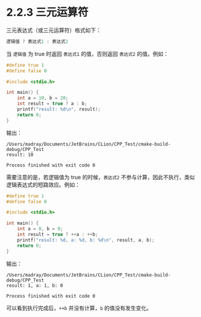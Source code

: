# 2.2.3 三元运算符

三元表达式（或三元运算符）格式如下：

```c
逻辑值 ? 表达式1 : 表达式2
```

当 `逻辑值` 为 true 时返回 `表达式1` 的值，否则返回 `表达式2` 的值。例如：

```c
#define true 1
#define false 0

#include <stdio.h>

int main() {
    int a = 10, b = 20;
    int result = true ? a : b;
    printf("result: %d\n", result);
    return 0;
}
```

输出：

```
/Users/madray/Documents/JetBrains/CLion/CPP_Test/cmake-build-debug/CPP_Test
result: 10

Process finished with exit code 0
```

需要注意的是，若逻辑值为 true 的时候，`表达式2` 不参与计算，因此不执行，类似逻辑表达式的短路效应。例如：

```c
#define true 1
#define false 0

#include <stdio.h>

int main() {
    int a = 0, b = 0;
    int result = true ? ++a : ++b;
    printf("result: %d, a: %d, b: %d\n", result, a, b);
    return 0;
}
```

输出：

```
/Users/madray/Documents/JetBrains/CLion/CPP_Test/cmake-build-debug/CPP_Test
result: 1, a: 1, b: 0

Process finished with exit code 0
```

可以看到执行完成后，`++b` 并没有计算，`b` 的值没有发生变化。